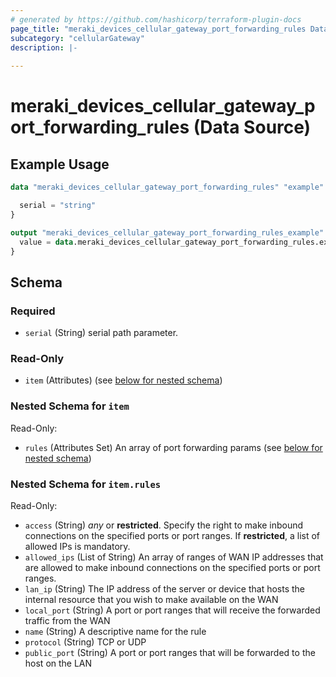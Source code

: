 ```yaml
---
# generated by https://github.com/hashicorp/terraform-plugin-docs
page_title: "meraki_devices_cellular_gateway_port_forwarding_rules Data Source - terraform-provider-meraki"
subcategory: "cellularGateway"
description: |-
  
---
```


# meraki_devices_cellular_gateway_port_forwarding_rules (Data Source)



## Example Usage

```terraform
data "meraki_devices_cellular_gateway_port_forwarding_rules" "example" {

  serial = "string"
}

output "meraki_devices_cellular_gateway_port_forwarding_rules_example" {
  value = data.meraki_devices_cellular_gateway_port_forwarding_rules.example.item
}
```

<!-- schema generated by tfplugindocs -->
## Schema

### Required

- `serial` (String) serial path parameter.

### Read-Only

- `item` (Attributes) (see [below for nested schema](#nestedatt--item))

<a id="nestedatt--item"></a>
### Nested Schema for `item`

Read-Only:

- `rules` (Attributes Set) An array of port forwarding params (see [below for nested schema](#nestedatt--item--rules))

<a id="nestedatt--item--rules"></a>
### Nested Schema for `item.rules`

Read-Only:

- `access` (String) *any* or **restricted**. Specify the right to make inbound connections on the specified ports or port ranges. If **restricted**, a list of allowed IPs is mandatory.
- `allowed_ips` (List of String) An array of ranges of WAN IP addresses that are allowed to make inbound connections on the specified ports or port ranges.
- `lan_ip` (String) The IP address of the server or device that hosts the internal resource that you wish to make available on the WAN
- `local_port` (String) A port or port ranges that will receive the forwarded traffic from the WAN
- `name` (String) A descriptive name for the rule
- `protocol` (String) TCP or UDP
- `public_port` (String) A port or port ranges that will be forwarded to the host on the LAN
